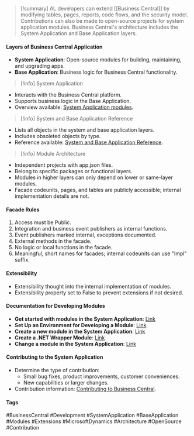 > [!summary]
> AL developers can extend [[Business Central]] by modifying tables, pages, reports, code flows, and the security model. Contributions can also be made to open-source projects for system application modules. Business Central's architecture includes the System Application and Base Application layers.

#### Layers of Business Central Application
- **System Application**: Open-source modules for building, maintaining, and upgrading apps.
- **Base Application**: Business logic for Business Central functionality.

> [!info] System Application
- Interacts with the Business Central platform.
- Supports business logic in the Base Application.
- Overview available: [System Application modules](https://learn.microsoft.com/en-us/dynamics365/business-central/dev-itpro/developer/devenv-system-application-overview).

> [!info] System and Base Application Reference
- Lists all objects in the system and base application layers.
- Includes obsoleted objects by type.
- Reference available: [System and Base Application Reference](https://learn.microsoft.com/en-us/dynamics365/business-central/dev-itpro/developer/devenv-system-application-reference).

> [!info] Module Architecture
- Independent projects with app.json files.
- Belong to specific packages or functional layers.
- Modules in higher layers can only depend on lower or same-layer modules.
- Facade codeunits, pages, and tables are publicly accessible; internal implementation details are not.

#### Facade Rules
1. Access must be Public.
2. Integration and business event publishers as internal functions.
3. Event publishers marked internal, exceptions documented.
4. External methods in the facade.
5. No logic or local functions in the facade.
6. Meaningful, short names for facades; internal codeunits can use "Impl" suffix.

#### Extensibility
- Extensibility thought into the internal implementation of modules.
- Extensibility property set to False to prevent extensions if not desired.

#### Documentation for Developing Modules
- **Get started with modules in the System Application**: [Link](https://learn.microsoft.com/en-us/dynamics365/business-central/dev-itpro/developer/devenv-get-started-system-application)
- **Set Up an Environment for Developing a Module**: [Link](https://learn.microsoft.com/en-us/dynamics365/business-central/dev-itpro/developer/devenv-develop-environment)
- **Create a new module in the System Application**: [Link](https://learn.microsoft.com/en-us/dynamics365/business-central/dev-itpro/developer/devenv-create-system-application-module)
- **Create a .NET Wrapper Module**: [Link](https://learn.microsoft.com/en-us/dynamics365/business-central/dev-itpro/developer/devenv-create-dotnet-wrapper)
- **Change a module in the System Application**: [Link](https://learn.microsoft.com/en-us/dynamics365/business-central/dev-itpro/developer/devenv-change-system-application-module)

#### Contributing to the System Application
- Determine the type of contribution:
  - Small bug fixes, product improvements, customer conveniences.
  - New capabilities or larger changes.
- Contribution information: [Contributing to Business Central](https://learn.microsoft.com/en-us/dynamics365/business-central/dev-itpro/developer/devenv-contribute-system-application).

#### Tags
#BusinessCentral #Development #SystemApplication #BaseApplication #Modules #Extensions #MicrosoftDynamics #Architecture #OpenSource #Contribution
